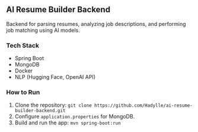 ## AI Resume Builder Backend
Backend for parsing resumes, analyzing job descriptions, and performing job matching using AI models.

### Tech Stack
- Spring Boot
- MongoDB
- Docker
- NLP (Hugging Face, OpenAI API)

### How to Run
1. Clone the repository:
   `git clone https://github.com/Hadylle/ai-resume-builder-backend.git`
2. Configure `application.properties` for MongoDB.
3. Build and run the app:
   `mvn spring-boot:run`

